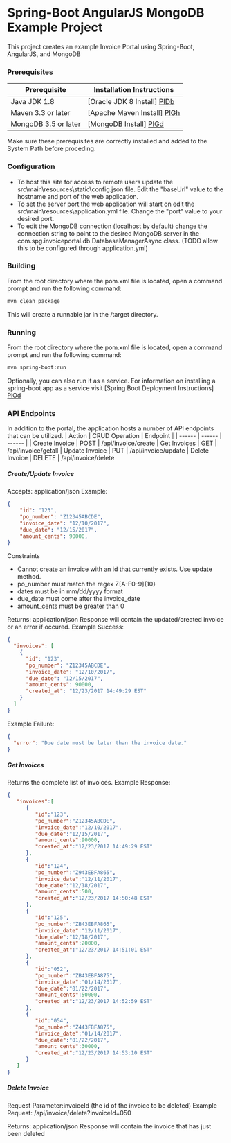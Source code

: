 # Spring-Boot AngularJS MongoDB Example Project

This project creates an example Invoice Portal using Spring-Boot, AngularJS, and MongoDB

### Prerequisites


| Prerequisite | Installation Instructions |
| ------ | ------ |
| Java JDK 1.8 | [Oracle JDK 8 Install] [PlDb] |
| Maven 3.3 or later | [Apache Maven Install] [PlGh] |
| MongoDB 3.5 or later | [MongoDB Install] [PlGd] |
Make sure these prerequisites are correctly installed and added to the System Path before proceding.
### Configuration

* To host this site for access to remote users update the src\main\resources\static\config.json file.
Edit the "baseUrl" value to the hostname and port of the web application.
* To set the server port the web application will start on edit the src\main\resources\application.yml file.
Change the "port" value to your desired port.
* To edit the MongoDB connection (localhost by default) change the connection string to point to the desired MongoDB server in the com.spg.invoiceportal.db.DatabaseManagerAsync class.  (TODO allow this to be configured through application.yml)

### Building

From the root directory where the pom.xml file is located, open a command prompt and run the following command:
```sh
mvn clean package
```

This will create a runnable jar in the /target directory.

### Running

From the root directory where the pom.xml file is located, open a command prompt and run the following command:
```sh
mvn spring-boot:run
```

Optionally, you can also run it as a service.  For information on installing a spring-boot app as a service visit [Spring Boot Deployment Instructions] [PlOd]

### API Endpoints

In addition to the portal, the application hosts a number of API endpoints that can be utilized.
| Action | CRUD Operation | Endpoint |
| ------ | ------ | ------ |
| Create Invoice | POST | /api/invoice/create
| Get Invoices | GET | /api/invoice/getall
| Update Invoice | PUT | /api/invoice/update
| Delete Invoice | DELETE | /api/invoice/delete

##### Create/Update Invoice
Accepts: application/json
Example:
```json
{ 
    "id": "123",
    "po_number": "Z12345ABCDE",
    "invoice_date": "12/10/2017",
    "due_date": "12/15/2017",
    "amount_cents": 90000,
}
```
Constraints
* Cannot create an invoice with an id that currently exists.  Use update method.
* po_number must match the regex Z[A-F0-9]{10}
* dates must be in mm/dd/yyyy format
* due_date must come after the invoice_date
* amount_cents must be greater than 0

Returns: application/json
Response will contain the updated/created invoice or an error if occured.
Example Success:
```json
{
  "invoices": [
    {
      "id": "123",
      "po_number": "Z12345ABCDE",
      "invoice_date": "12/10/2017",
      "due_date": "12/15/2017",
      "amount_cents": 90000,
      "created_at": "12/23/2017 14:49:29 EST"
    }
  ]
}
```
Example Failure:
```json
{
  "error": "Due date must be later than the invoice date."
}
```
##### Get Invoices
Returns the complete list of invoices.
Example Response:
```json
{  
   "invoices":[  
      {  
         "id":"123",
         "po_number":"Z12345ABCDE",
         "invoice_date":"12/10/2017",
         "due_date":"12/15/2017",
         "amount_cents":90000,
         "created_at":"12/23/2017 14:49:29 EST"
      },
      {  
         "id":"124",
         "po_number":"Z943EBFA865",
         "invoice_date":"12/11/2017",
         "due_date":"12/18/2017",
         "amount_cents":500,
         "created_at":"12/23/2017 14:50:48 EST"
      },
      {  
         "id":"125",
         "po_number":"ZB43EBFA865",
         "invoice_date":"12/11/2017",
         "due_date":"12/18/2017",
         "amount_cents":20000,
         "created_at":"12/23/2017 14:51:01 EST"
      },
      {  
         "id":"052",
         "po_number":"ZB43EBFA875",
         "invoice_date":"01/14/2017",
         "due_date":"01/22/2017",
         "amount_cents":50000,
         "created_at":"12/23/2017 14:52:59 EST"
      },
      {  
         "id":"054",
         "po_number":"Z443FBFA875",
         "invoice_date":"01/14/2017",
         "due_date":"01/22/2017",
         "amount_cents":30000,
         "created_at":"12/23/2017 14:53:10 EST"
      }
   ]
}
```

##### Delete Invoice
Request Parameter:invoiceId (the id of the invoice to be deleted)
Example Request: /api/invoice/delete?invoiceId=050

Returns: application/json
Response will contain the invoice that has just been deleted

[PlDb]: <https://docs.oracle.com/javase/8/docs/technotes/guides/install/install_overview.html>
[PlGh]: <https://maven.apache.org/install.html>
[PlGd]: <https://docs.mongodb.com/getting-started/shell/installation/>
[PlOd]: <https://docs.spring.io/spring-boot/docs/current/reference/html/deployment-install.html>
